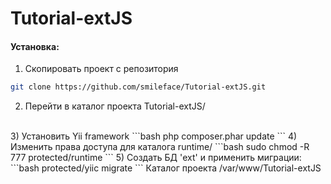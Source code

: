 Tutorial-extJS
===
#### Установка:
1) Скопировать проект с репозитория
```bash
git clone https://github.com/smileface/Tutorial-extJS.git
```
2) Перейти в каталог проекта Tutorial-extJS/
<br>
3) Установить Yii framework
```bash
php composer.phar update
```
4) Изменить права доступа для каталога runtime/
```bash
sudo chmod -R 777 protected/runtime
```
5) Создать БД 'ext' и применить миграции:
```bash
protected/yiic migrate
```
Каталог проекта /var/www/Tutorial-extJS
